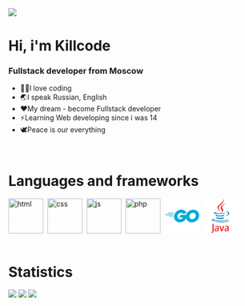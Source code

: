 <!-- my name -->

<div>
  <img src="http://images5.fanpop.com/image/photos/30800000/Killua-hunter-x-hunter-30817101-1006-564.jpg" witdh="700" height="350"/><br>
  <h1>Hi, i'm Killcode</h1>
  <h3>Fullstack developer from Moscow</h3>
</div>

<!-- my bio -->

<div id="bio">
  <ul>
    <li>👩‍💻I love coding</li>
    <li>🌏I speak Russian, English</li>
    <li>❤My dream - become Fullstack developer</li>
    <li>⚡Learning Web developing since i was 14</li>
    <li>🕊Peace is our everything</li>
  </ul>
</div><br>

<!--Languages and frameworks -->

<div id="LangFrame">
  <h1>Languages and frameworks</h1>
  <img src="https://cdn.jsdelivr.net/gh/devicons/devicon/icons/html5/html5-original-wordmark.svg" title="html" width="70" height="70"/>&nbsp;
  <img src="https://cdn.jsdelivr.net/gh/devicons/devicon/icons/css3/css3-original.svg" title="css" width="70" height="70"/>&nbsp;
  <img src="https://cdn.jsdelivr.net/gh/devicons/devicon/icons/javascript/javascript-original.svg" title="js" width="70" height="70"/>&nbsp;
  <img src="https://cdn.jsdelivr.net/gh/devicons/devicon/icons/php/php-plain.svg" title="php" width="70" height="70"/>&nbsp;
  <img src="https://raw.githubusercontent.com/devicons/devicon/6910f0503efdd315c8f9b858234310c06e04d9c0/icons/go/go-original-wordmark.svg" title="go" width="70" height="70"/>&nbsp;
  <img src="https://raw.githubusercontent.com/devicons/devicon/6910f0503efdd315c8f9b858234310c06e04d9c0/icons/java/java-original-wordmark.svg" title="java" width="70" height="70"/>&nbsp;
</div><br>

<!--Stats -->

# Statistics
![](http://github-profile-summary-cards.vercel.app/api/cards/profile-details?username=k1llcode&theme=default)
![](http://github-profile-summary-cards.vercel.app/api/cards/repos-per-language?username=k1llcode&theme=default)
![](http://github-profile-summary-cards.vercel.app/api/cards/most-commit-language?username=k1llcode&theme=default)



